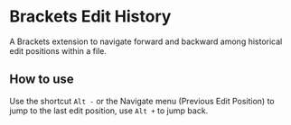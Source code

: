 Brackets Edit History
=====================

A Brackets extension to navigate forward and backward among historical edit positions within a file.

## How to use
Use the shortcut ```Alt -``` or the Navigate menu (Previous Edit Position) to jump to the last edit position, use ```Alt +``` to jump back.